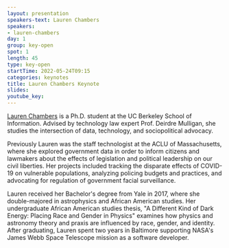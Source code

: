 ```yaml
---
layout: presentation
speakers-text: Lauren Chambers
speakers:
- lauren-chambers
day: 1
group: key-open
spot: 1
length: 45
type: key-open
startTime: 2022-05-24T09:15
categories: keynotes
title: Lauren Chambers Keynote
slides:
youtube_key:
---
```


[Lauren Chambers](https://laurenmarietta.github.io/) is a Ph.D. student at the UC Berkeley School of Information. Advised by technology law expert Prof. Deirdre Mulligan, she studies the intersection of data, technology, and sociopolitical advocacy.

Previously Lauren was the staff technologist at the ACLU of Massachusetts, where she explored government data in order to inform citizens and lawmakers about the effects of legislation and political leadership on our civil liberties. Her projects included tracking the disparate effects of COVID-19 on vulnerable populations, analyzing policing budgets and practices, and advocating for regulation of government facial surveillance.

Lauren received her Bachelor's degree from Yale in 2017, where she double-majored in astrophysics and African American studies. Her undergraduate African American studies thesis, "A Different Kind of Dark Energy: Placing Race and Gender in Physics" examines how physics and astronomy theory and praxis are influenced by race, gender, and identity. After graduating, Lauren spent two years in Baltimore supporting NASA's James Webb Space Telescope mission as a software developer.
